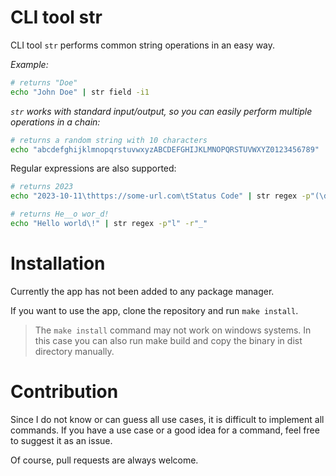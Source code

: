 # CLI tool str

CLI tool `str` performs common string operations in an easy way.

_Example:_

```sh
# returns "Doe"
echo "John Doe" | str field -i1
```

_`str` works with standard input/output, so you can easily perform multiple operations in a chain:_

```sh
# returns a random string with 10 characters
echo "abcdefghijklmnopqrstuvwxyzABCDEFGHIJKLMNOPQRSTUVWXYZ0123456789" | str shuffle | str sub -l10
```

Regular expressions are also supported:

```sh
# returns 2023
echo "2023-10-11\thttps://some-url.com\tStatus Code" | str regex -p"(\d{4})-(\d{2})-(\d{2})" -g1
```

```sh
# returns He__o wor_d!
echo "Hello world\!" | str regex -p"l" -r"_"
```

# Installation

Currently the app has not been added to any package manager.

If you want to use the app, clone the repository and run `make install`.

> The `make install` command may not work on windows systems.
> In this case you can also run make build and copy the binary in dist directory manually.

# Contribution

Since I do not know or can guess all use cases, it is difficult to implement all commands.
If you have a use case or a good idea for a command, feel free to suggest it as an issue.

Of course, pull requests are always welcome.
